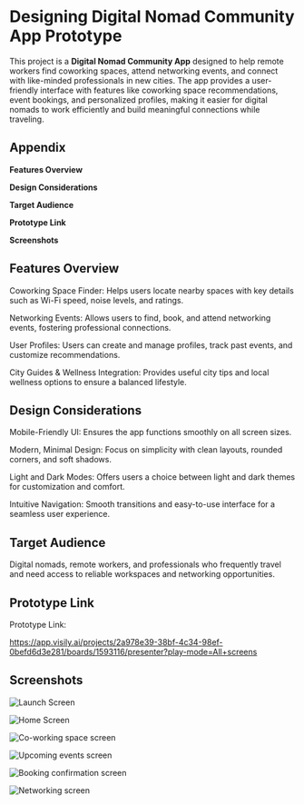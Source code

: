 
# Designing Digital Nomad Community App Prototype

This project is a **Digital Nomad Community App** designed to help remote workers find coworking spaces, attend networking events, and connect with like-minded professionals in new cities. The app provides a user-friendly interface with features like coworking space recommendations, event bookings, and personalized profiles, making it easier for digital nomads to work efficiently and build meaningful connections while traveling.


## Appendix

**Features Overview**

**Design Considerations**

**Target Audience**

**Prototype Link**

**Screenshots**






## Features Overview

Coworking Space Finder: Helps users locate nearby spaces with key details such as Wi-Fi speed, noise levels, and ratings.

Networking Events: Allows users to find, book, and attend networking events, fostering professional connections.

User Profiles: Users can create and manage profiles, track past events, and customize recommendations.

City Guides & Wellness Integration: Provides useful city tips and local wellness options to ensure a balanced lifestyle.
## Design Considerations

Mobile-Friendly UI: Ensures the app functions smoothly on all screen sizes.

Modern, Minimal Design: Focus on simplicity with clean layouts, rounded corners, and soft shadows.

Light and Dark Modes: Offers users a choice between light and dark themes for customization and comfort.

Intuitive Navigation: Smooth transitions and easy-to-use interface for a seamless user experience.
## Target Audience

Digital nomads, remote workers, and professionals who frequently travel and need access to reliable workspaces and networking opportunities.


## Prototype Link

Prototype Link:

 https://app.visily.ai/projects/2a978e39-38bf-4c34-98ef-0befd6d3e281/boards/1593116/presenter?play-mode=All+screens


## Screenshots

![Launch Screen](<img width="197" alt="Image" src="https://github.com/user-attachments/assets/cf672dac-044c-4a58-8f07-54c03806e19b" />
)


![Home Screen](<img width="146" alt="Image" src="https://github.com/user-attachments/assets/c755e853-1c15-4a1b-b373-ef9f3d7c126f" />
)

![Co-working space screen](<img width="152" alt="Image" src="https://github.com/user-attachments/assets/2ddfb4e0-ec24-4c78-9fac-0727f69f4b52" />   
)

![Upcoming events screen](<img width="207" alt="Image" src="https://github.com/user-attachments/assets/ed025180-fd33-4e36-a9d4-ce5a16bbf20c" />
)

![Booking confirmation screen](<img width="184" alt="Image" src="https://github.com/user-attachments/assets/f3f9319c-fe4c-4e71-9828-337eec6f1fa0" />  
)

![Networking screen](<img width="184" alt="Image" src="https://github.com/user-attachments/assets/3f8851fc-230b-4cd4-97ce-1b5df465bd2a" />   
)